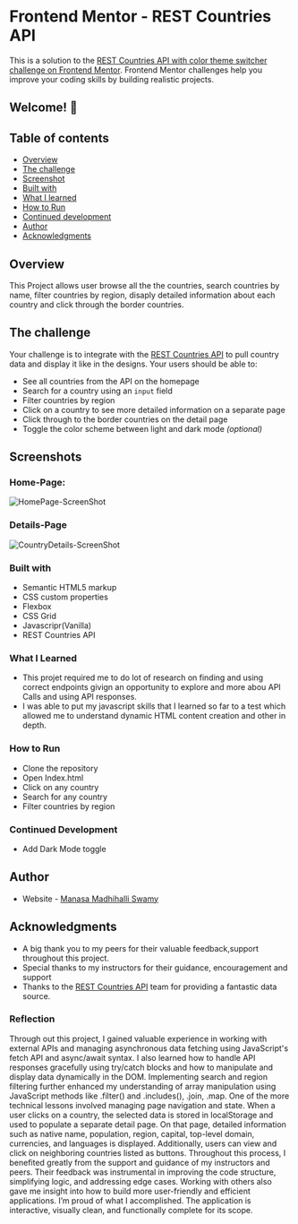 # Frontend Mentor - REST Countries API
This is a solution to the [REST Countries API with color theme switcher challenge on Frontend Mentor](https://www.frontendmentor.io/challenges/rest-countries-api-with-color-theme-switcher-5cacc469fec04111f7b848ca). Frontend Mentor challenges help you improve your coding skills by building realistic projects.

## Welcome! 👋
## Table of contents

  - [Overview](#overview)
  - [The challenge](#the-challenge)
  - [Screenshot](#screenshot)
  - [Built with](#built-with)
  - [What I learned](#what-i-learned)
  - [How to Run](#How-to-run)
  - [Continued development](#continued-development)
  - [Author](#author)
  - [Acknowledgments](#acknowledgments)

## Overview
 This Project allows user browse all the the countries, search countries by name, filter countries by region, disaply detailed information about each country and click through the border countries.

## The challenge

Your challenge is to integrate with the [REST Countries API](https://restcountries.com) to pull country data and display it like in the designs.
Your users should be able to:
- See all countries from the API on the homepage
- Search for a country using an `input` field
- Filter countries by region
- Click on a country to see more detailed information on a separate page
- Click through to the border countries on the detail page
- Toggle the color scheme between light and dark mode *(optional)*

## Screenshots
### Home-Page:
![HomePage-ScreenShot](screenshots/REST-Countries.png)
### Details-Page
![CountryDetails-ScreenShot](screenshots/Country-Details.pngCountry-Details.png)

### Built with

- Semantic HTML5 markup
- CSS custom properties
- Flexbox
- CSS Grid
- Javascripr(Vanilla)
- REST Countries API

###  What I Learned
- This projet required me to do lot of research on finding and using correct endpoints givign an opportunity to explore and more abou API Calls and using API responses.
- I was able to put my javascript skills that I learned so far to a test which allowed me to understand dynamic HTML content creation and other  in depth. 

### How to Run
- Clone the repository
- Open Index.html
- Click on any country 
- Search for any country
- Filter countries by region

### Continued Development
- Add Dark Mode toggle

## Author
- Website - [Manasa Madhihalli Swamy](https://www.your-site.com)

## Acknowledgments
- A big thank you to my peers for their valuable feedback,support throughout this project.
- Special thanks to my instructors for their guidance, encouragement and support
- Thanks to the [REST Countries API](https://restcountries.com) team for providing a fantastic data source.

### Reflection
Through out this project, I gained valuable experience in working with external APIs and managing asynchronous data fetching using JavaScript's fetch API and async/await syntax. I also learned how to handle API responses gracefully using try/catch blocks and how to manipulate and display data dynamically in the DOM. Implementing search and region filtering further enhanced my understanding of array manipulation using JavaScript methods like .filter() and .includes(), .join, .map. 
One of the more technical lessons involved managing page navigation and state. When a user clicks on a country, the selected data is stored in localStorage and used to populate a separate detail page. On that page, detailed information such as native name, population, region, capital, top-level domain, currencies, and languages is displayed. Additionally, users can view and click on neighboring countries listed as buttons.
Throughout this process, I benefited greatly from the support and guidance of my instructors and peers. Their feedback was instrumental in improving the code structure, simplifying logic, and addressing edge cases. Working with others also gave me insight into how to build more user-friendly and efficient applications.
I’m proud of what I accomplished. The application is interactive, visually clean, and functionally complete for its scope.